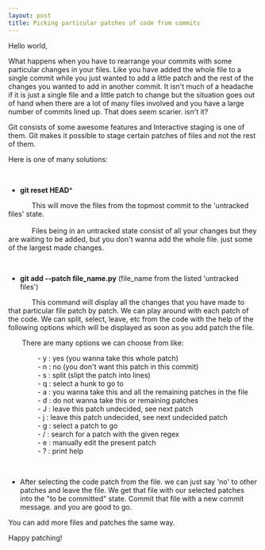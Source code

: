 ```yaml
---
layout: post
title: Picking particular patches of code from commits
---
```


Hello world,

What happens when you have to rearrange your commits with some particular changes in your files. Like you have added the whole file to a single commit while you just wanted to add a little patch and the rest of the changes you wanted to add in another commit. It isn't much of a headache if it is just a single file and a little patch to change but the situation goes out of hand when there are a lot of many files involved and you have a large number of commits lined up. That does seem scarier. isn't it?

Git consists of some awesome features and Interactive staging is one of them. Git makes it possible to stage certain patches of files and not the rest of them.

Here is one of many solutions:

<br>

- **git reset HEAD^** <br>

&nbsp;&nbsp;&nbsp;&nbsp;&nbsp;&nbsp;&nbsp;&nbsp;&nbsp;&nbsp;&nbsp;&nbsp;This will move the files from the topmost commit to the 'untracked files' state.<br><br>
&nbsp;&nbsp;&nbsp;&nbsp;&nbsp;&nbsp;&nbsp;&nbsp;&nbsp;&nbsp;&nbsp;&nbsp;Files being in an untracked state consist of all your changes but they are waiting to be added, but you don't wanna add the whole file. just some of the largest made changes.

<br>

- **git add --patch file_name.py** (file_name from the listed 'untracked files') <br> 

&nbsp;&nbsp;&nbsp;&nbsp;&nbsp;&nbsp;&nbsp;&nbsp;&nbsp;&nbsp;&nbsp;&nbsp;This command will display all the changes that you have made to that particular file patch by patch. We can play around with each patch of the code. We can split, select, leave, etc from the code with the help of the following options which will be displayed as soon as you add patch the file.
		
&nbsp;&nbsp;&nbsp;&nbsp;&nbsp;&nbsp;&nbsp;There are many options we can choose from like:
	
&nbsp;&nbsp;&nbsp;&nbsp;&nbsp;&nbsp;&nbsp;&nbsp;&nbsp;&nbsp;&nbsp;&nbsp;&nbsp;&nbsp;&nbsp;-  y : yes (you wanna take this whole patch)<br>
&nbsp;&nbsp;&nbsp;&nbsp;&nbsp;&nbsp;&nbsp;&nbsp;&nbsp;&nbsp;&nbsp;&nbsp;&nbsp;&nbsp;&nbsp;-  n : no (you don't want this patch in this commit)<br>
&nbsp;&nbsp;&nbsp;&nbsp;&nbsp;&nbsp;&nbsp;&nbsp;&nbsp;&nbsp;&nbsp;&nbsp;&nbsp;&nbsp;&nbsp;-  s : split (slipt the patch into lines)<br>
&nbsp;&nbsp;&nbsp;&nbsp;&nbsp;&nbsp;&nbsp;&nbsp;&nbsp;&nbsp;&nbsp;&nbsp;&nbsp;&nbsp;&nbsp;-  q : select a hunk to go to<br>
&nbsp;&nbsp;&nbsp;&nbsp;&nbsp;&nbsp;&nbsp;&nbsp;&nbsp;&nbsp;&nbsp;&nbsp;&nbsp;&nbsp;&nbsp;-  a : you wanna take this and all the remaining patches in the file<br>
&nbsp;&nbsp;&nbsp;&nbsp;&nbsp;&nbsp;&nbsp;&nbsp;&nbsp;&nbsp;&nbsp;&nbsp;&nbsp;&nbsp;&nbsp;-  d : do not wanna take this or remaining patches<br>
&nbsp;&nbsp;&nbsp;&nbsp;&nbsp;&nbsp;&nbsp;&nbsp;&nbsp;&nbsp;&nbsp;&nbsp;&nbsp;&nbsp;&nbsp;-  J : leave this patch undecided, see next patch<br>
&nbsp;&nbsp;&nbsp;&nbsp;&nbsp;&nbsp;&nbsp;&nbsp;&nbsp;&nbsp;&nbsp;&nbsp;&nbsp;&nbsp;&nbsp;-  j : leave this patch undecided, see next undecided patch<br>
&nbsp;&nbsp;&nbsp;&nbsp;&nbsp;&nbsp;&nbsp;&nbsp;&nbsp;&nbsp;&nbsp;&nbsp;&nbsp;&nbsp;&nbsp;-  g : select a patch to go<br>
&nbsp;&nbsp;&nbsp;&nbsp;&nbsp;&nbsp;&nbsp;&nbsp;&nbsp;&nbsp;&nbsp;&nbsp;&nbsp;&nbsp;&nbsp;-  / : search for a patch with the given regex<br>
&nbsp;&nbsp;&nbsp;&nbsp;&nbsp;&nbsp;&nbsp;&nbsp;&nbsp;&nbsp;&nbsp;&nbsp;&nbsp;&nbsp;&nbsp;-  e : manually edit the present patch<br>
&nbsp;&nbsp;&nbsp;&nbsp;&nbsp;&nbsp;&nbsp;&nbsp;&nbsp;&nbsp;&nbsp;&nbsp;&nbsp;&nbsp;&nbsp;-  ? : print help <br>

<br>

- After selecting the code patch from the file. we can just say 'no' to other patches and leave the file. We get that file with our selected patches into the "to be committed" state. Commit that file with a new commit message. and you are good to go.

You can add more files and patches the same way.

Happy patching!

